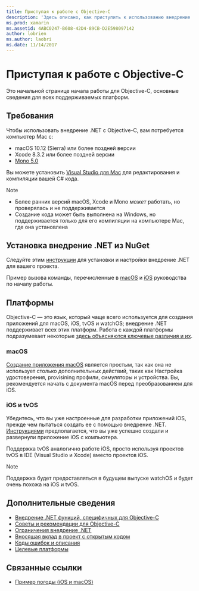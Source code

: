 ```yaml
---
title: Приступая к работе с Objective-C
description: 'Здесь описано, как приступить к использованию внедрение .NET с Objective-C. Обсуждаются требования, установка внедрение .NET из NuGet и поддерживаемые платформы.'
ms.prod: xamarin
ms.assetid: 4ABC0247-B608-42D4-89CB-D2E598097142
author: lobrien
ms.author: laobri
ms.date: 11/14/2017
---
```


# <a name="getting-started-with-objective-c"></a>Приступая к работе с Objective-C

Это начальной странице начала работы для Objective-C, основные сведения для всех поддерживаемых платформ.

## <a name="requirements"></a>Требования

Чтобы использовать внедрение .NET с Objective-C, вам потребуется компьютер Mac с:

* macOS 10.12 (Sierra) или более поздней версии
* Xcode 8.3.2 или более поздней версии
* [Mono 5.0](https://www.mono-project.com/download/)

Вы можете установить [Visual Studio для Mac](https://visualstudio.microsoft.com/vs/mac/) для редактирования и компиляции вашей C# кода.

> [!NOTE]
> * Более ранних версий macOS, Xcode и Mono _может_ работать, но проверялась и не поддерживается
> * Создание кода может быть выполнена на Windows, но поддерживается только для его компиляции на компьютере Mac, где она установлена

## <a name="installing-net-embedding-from-nuget"></a>Установка внедрение .NET из NuGet

Следуйте этим [инструкции](~/tools/dotnet-embedding/get-started/install/install.md) для установки и настройки внедрение .NET для вашего проекта.

Пример вызова команды, перечисленные в [macOS](~/tools/dotnet-embedding/get-started/objective-c/macos.md) и [iOS](~/tools/dotnet-embedding/get-started/objective-c/ios.md) руководства по началу работы.

## <a name="platforms"></a>Платформы

Objective-C — это язык, который чаще всего используется для создания приложений для macOS, iOS, tvOS и watchOS; внедрение .NET поддерживает всех этих платформ. Работа с каждой платформы подразумевает некоторые [здесь объясняются ключевые различия и их](~/tools/dotnet-embedding/objective-c/platforms.md).

### <a name="macos"></a>macOS

[Создание приложения macOS](~/tools/dotnet-embedding/get-started/objective-c/macos.md) является простым, так как она не использует столько дополнительных действий, таких как Настройка удостоверения, provisining профили, симуляторы и устройства. Вы, рекомендуется начать с документа macOS перед преобразованием для iOS.

### <a name="ios--tvos"></a>iOS и tvOS

Убедитесь, что вы уже настроенные для разработки приложений iOS, прежде чем пытаться создать ее с помощью внедрение .NET. [Инструкциями](~/tools/dotnet-embedding/get-started/objective-c/ios.md) предполагается, что вы уже успешно создали и развернули приложение iOS с компьютера.

Поддержка tvOS аналогично работе iOS, просто используя проектов tvOS в IDE (Visual Studio и Xcode) вместо проектов iOS.

> [!NOTE]
> Поддержка будет предоставляться в будущем выпуске watchOS и будет очень похожа на iOS и tvOS.

## <a name="further-reading"></a>Дополнительные сведения

* [Внедрение .NET функций, специфичных для Objective-C](~/tools/dotnet-embedding/objective-c/index.md)
* [Советы и рекомендации для Objective-C](~/tools/dotnet-embedding/objective-c/best-practices.md)
* [Ограничения внедрение .NET](~/tools/dotnet-embedding/limitations.md)
* [Вносящая вклад в проект с открытым кодом](https://github.com/mono/Embeddinator-4000/blob/master/Contributing.md)
* [Коды ошибок и описания](~/tools/dotnet-embedding/errors.md)
* [Целевые платформы](~/tools/dotnet-embedding/objective-c/platforms.md)

## <a name="related-links"></a>Связанные ссылки

- [Пример погоды (iOS и macOS)](https://github.com/jamesmontemagno/embeddinator-weather)
